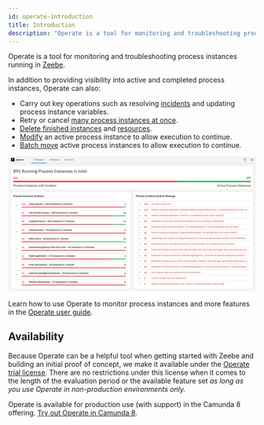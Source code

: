 ```yaml
---
id: operate-introduction
title: Introduction
description: "Operate is a tool for monitoring and troubleshooting process instances running in Zeebe."
---
```


Operate is a tool for monitoring and troubleshooting process instances running in [Zeebe](/components/zeebe/zeebe-overview.md).

In addition to providing visibility into active and completed process instances, Operate can also:

- Carry out key operations such as resolving [incidents](./userguide/resolve-incidents-update-variables.md) and updating process instance variables.
- Retry or cancel [many process instances at once](/components/operate/userguide/selections-operations.md).
- [Delete finished instances](/components/operate/userguide/delete-finished-instances.md) and [resources](/components/operate/userguide/delete-resources.md).
- [Modify](/components/operate/userguide/process-instance-modification.md) an active process instance to allow execution to continue.
- [Batch move](/components/operate/userguide/process-instance-batch-modification.md) active process instances to allow execution to continue.

![operate-introduction](../../images/operate/operate-introduction.png)

Learn how to use Operate to monitor process instances and more features in the [Operate user guide](/components/operate/userguide/basic-operate-navigation.md).

## Availability

Because Operate can be a helpful tool when getting started with Zeebe and building an initial proof of concept, we make it available under the [Operate trial license](https://camunda.com/legal/terms/cloud-terms-and-conditions/general-terms-and-conditions-for-the-operate-trial-version/). There are no restrictions under this license when it comes to the length of the evaluation period or the available feature set _as long as you use Operate in non-production environments only._

Operate is available for production use (with support) in the Camunda 8 offering. [Try out Operate in Camunda 8](https://signup.camunda.com/accounts?utm_source=docs.camunda.io&utm_medium=referral&utm_content=operate).
